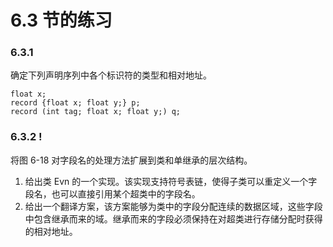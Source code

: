 # 6.3 节的练习

### 6.3.1

确定下列声明序列中各个标识符的类型和相对地址。

    float x;
    record {float x; float y;} p;
    record (int tag; float x; float y;) q;
    
### 6.3.2 !

将图 6-18 对字段名的处理方法扩展到类和单继承的层次结构。

1. 给出类 Evn 的一个实现。该实现支持符号表链，使得子类可以重定义一个字段名，也可以直接引用某个超类中的字段名。
2. 给出一个翻译方案，该方案能够为类中的字段分配连续的数据区域，这些字段中包含继承而来的域。继承而来的字段必须保持在对超类进行存储分配时获得的相对地址。